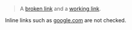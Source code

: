 > A [broken link][broken-link] and a [working link][working-link].

Inline links such as [google.com](http://wrong-google-url.com) are not checked.

[broken-link]: https://this-link-is-broken.com

[working-link]: https://github.com

[skipped-link]: https://github.com/stdlib-js/stdlib/tree/develop/lib/node_modules/%40stdlib/regexp/basename

